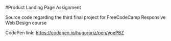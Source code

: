 #Product Landing Page Assignment

Source code regarding the third final project for FreeCodeCamp Responsive Web Design course

CodePen link: https://codepen.io/hugororiz/pen/yqePBZ
